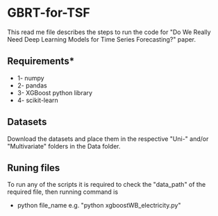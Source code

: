 # GBRT-for-TSF

This read me file describes the steps to run the code for "Do We Really Need Deep Learning Models for 
Time Series Forecasting?" paper.

## Requirements*
* 1- numpy
* 2- pandas
* 3- XGBoost python library 
* 4- scikit-learn


## Datasets

Download the datasets and place them in the respective "Uni-" and/or "Multivariate" folders in the Data folder.

## Runing files

To run any of the scripts it is required to check the "data_path" of the required file, then running command is 

 - python file_name e.g. "python xgboostWB_electricity.py"
